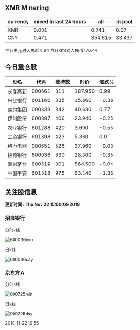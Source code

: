 ## XMR Minering

|currency|mined in last 24 hours|all|in pool|
|---|---|---|---|
|XMR|0.001|0.741|0.07|
|CNY|0.471|354.615|33.437|

今日美元对人民币 6.94	今日xmr对人民币478.44


## 今日重仓股 

|股名|代码|被持数|时价|涨跌%|
|---|---|---|---|---|
|长春高新|000661|311|187.950|0.99|
|兴业银行|601166|335|15.860|-0.38|
|美的集团|000333|342|40.630|0.77|
|伊利股份|600887|406|23.940|-0.25|
|农业银行|601288|420|3.600|-0.55|
|工商银行|601398|423|5.360|0.0|
|格力电器|000651|526|37.960|-0.03|
|招商银行|600036|630|28.300|-0.35|
|贵州茅台|600519|801|564.500|-0.04|
|中国平安|601318|975|63.140|-1.36|

## 关注股信息
**更新时间 : Thu Nov 22 15:00:09 2018**
### 招商银行 
分时k线

![600036min](http://image.sinajs.cn/newchart/min/n/sh600036.gif)

日k线

![600036day](http://image.sinajs.cn/newchart/daily/n/sh600036.gif)

### 京东方Ａ 
分时k线

![000725min](http://image.sinajs.cn/newchart/min/n/sz000725.gif)

日k线

![000725day](http://image.sinajs.cn/newchart/daily/n/sz000725.gif)

2018-11-22 19:55